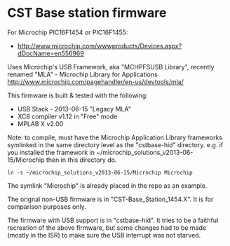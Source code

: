 CST Base station firmware
=========================

For Microchip PIC16F1454 or PIC16F1455:
 - http://www.microchip.com/wwwproducts/Devices.aspx?dDocName=en556969

Uses Microchip's USB Framework, aka "MCHPFSUSB Library",
recently renamed "MLA" - Microchip Library for Applications
  http://www.microchip.com/pagehandler/en-us/devtools/mla/

This firmware is built & tested with the following:
- USB Stack - 2013-06-15 "Legacy MLA"
- XC8 compiler v1.12 in "Free" mode
- MPLAB X v2.00

Note: to compile, must have the Microchip Application Library frameworks
symlinked in the same directory level as the "cstbase-hid" directory.
e.g. if you installed the framework in ~/microchip_solutions_v2013-06-15/Microchip
then in this directory do. 

    ln -s ~/microchip_solutions_v2013-06-15/Microchip Microchip

The symlink "Microchip" is already placed in the repo as an example.

The orignal non-USB firmware is in "CST-Base_Station_1454.X".
It is for comparison purposes only.


The firmware with USB support is in "cstbase-hid".
It tries to be a faithful recreation of the above firmware, but
some changes had to be made (mostly in the ISR) to make sure the
USB interrupt was not starved.



